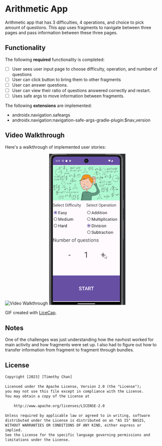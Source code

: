 # Arithmetic App

Arithmetic app that has 3 difficulties, 4 operations, and choice to pick amount of questions. This app uses fragments to navigate between three pages and pass information between these three pages.

## Functionality 

The following **required** functionality is completed:

* [ ] User sees user input page to choose difficulty, operation, and number of questions
* [ ] User can click button to bring them to other fragments
* [ ] User can answer questions.
* [ ] User can view their ratio of questions answered correctly and restart.
* [ ] Uses safe args to move information between fragments.

The following **extensions** are implemented:

* androidx.navigation.safeargs
* androidx.navigation:navigation-safe-args-gradle-plugin:$nav_version

## Video Walkthrough

Here's a walkthrough of implemented user stories:

<img src='appDemo' title='Video Walkthrough' width='50%' alt='Video Walkthrough' />
<img src='https://github.com/chanothy/ArithmeticApp/blob/master/appDemo.gif' title='Video Walkthrough' width='50%' alt='Video Walkthrough' />

GIF created with [LiceCap](http://www.cockos.com/licecap/).

## Notes

One of the challenges was just understanding how the navhost worked for main activity and how fragments were set up. I also had to figure out how to transfer information from fragment to fragment through bundles.

## License

    Copyright [2023] [Timothy Chan]

    Licensed under the Apache License, Version 2.0 (the "License");
    you may not use this file except in compliance with the License.
    You may obtain a copy of the License at

        http://www.apache.org/licenses/LICENSE-2.0

    Unless required by applicable law or agreed to in writing, software
    distributed under the License is distributed on an "AS IS" BASIS,
    WITHOUT WARRANTIES OR CONDITIONS OF ANY KIND, either express or implied.
    See the License for the specific language governing permissions and
    limitations under the License.
